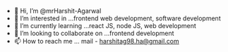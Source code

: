 - 👋 Hi, I’m @mrHarshit-Agarwal
- 👀 I’m interested in ...frontend web development, software development
- 🌱 I’m currently learning ...react JS, node JS, web development
- 💞️ I’m looking to collaborate on ...frontend development
- 📫 How to reach me ... mail - harshitag98.ha@gmail.com

<!---
mrHarshit-Agarwal/mrHarshit-Agarwal is a ✨ special ✨ repository because its `README.md` (this file) appears on your GitHub profile.
You can click the Preview link to take a look at your changes.
--->
